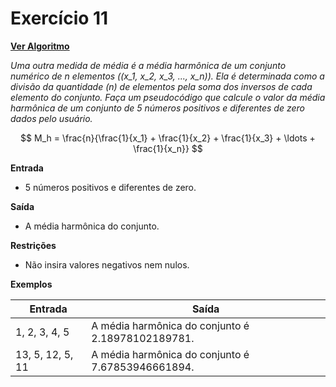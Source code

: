 # Exercício 11

[**Ver Algoritmo**](Algoritmo11.md)

*Uma outra medida de média é a média harmônica de um conjunto numérico de n elementos (\(x_1, x_2, x_3, ..., x_n\)). Ela é determinada como a divisão da quantidade \(n\) de elementos pela soma dos inversos de cada elemento do conjunto. Faça um pseudocódigo que calcule o valor da média harmônica de um conjunto de 5 números positivos e diferentes de zero dados pelo usuário.*

$$ M_h = \frac{n}{\frac{1}{x_1} + \frac{1}{x_2} + \frac{1}{x_3} + \ldots + \frac{1}{x_n}} $$


**Entrada**
- 5 números positivos e diferentes de zero.

**Saída**
- A média harmônica do conjunto.

**Restrições**
- Não insira valores negativos nem nulos.

**Exemplos**

| Entrada                       | Saída                                |
|-------------------------------|--------------------------------------|
| 1, 2, 3, 4, 5                 | A média harmônica do conjunto é 2.18978102189781. |
| 13, 5, 12, 5, 11               | A média harmônica do conjunto é 7.67853946661894.|
